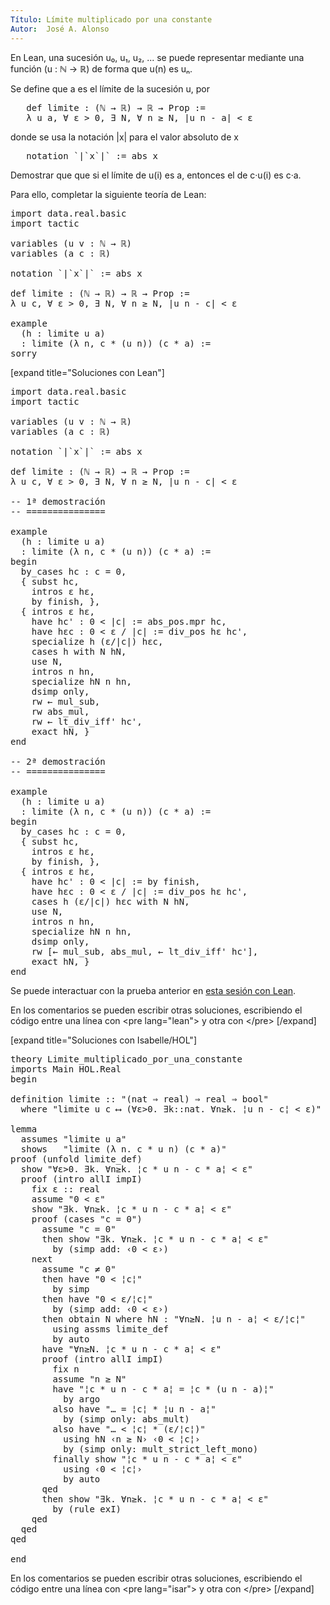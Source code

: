 ```yaml
---
Título: Límite multiplicado por una constante
Autor:  José A. Alonso
---
```


En Lean, una sucesión u₀, u₁, u₂, ... se puede representar mediante una función (u : ℕ → ℝ) de forma que u(n) es uₙ.

Se define que a es el límite de la sucesión u, por
<pre lang="text">
   def limite : (ℕ → ℝ) → ℝ → Prop :=
   λ u a, ∀ ε > 0, ∃ N, ∀ n ≥ N, |u n - a| < ε
</pre>
donde se usa la notación |x| para el valor absoluto de x
<pre lang="text">
   notation `|`x`|` := abs x
</pre>

Demostrar que que si el límite de u(i) es a, entonces el de c·u(i) es c·a.

Para ello, completar la siguiente teoría de Lean:

<pre lang="lean">
import data.real.basic
import tactic

variables (u v : ℕ → ℝ)
variables (a c : ℝ)

notation `|`x`|` := abs x

def limite : (ℕ → ℝ) → ℝ → Prop :=
λ u c, ∀ ε > 0, ∃ N, ∀ n ≥ N, |u n - c| < ε

example
  (h : limite u a)
  : limite (λ n, c * (u n)) (c * a) :=
sorry
</pre>

[expand title="Soluciones con Lean"]

<pre lang="lean">
import data.real.basic
import tactic

variables (u v : ℕ → ℝ)
variables (a c : ℝ)

notation `|`x`|` := abs x

def limite : (ℕ → ℝ) → ℝ → Prop :=
λ u c, ∀ ε > 0, ∃ N, ∀ n ≥ N, |u n - c| < ε

-- 1ª demostración
-- ===============

example
  (h : limite u a)
  : limite (λ n, c * (u n)) (c * a) :=
begin
  by_cases hc : c = 0,
  { subst hc,
    intros ε hε,
    by finish, },
  { intros ε hε,
    have hc' : 0 < |c| := abs_pos.mpr hc,
    have hεc : 0 < ε / |c| := div_pos hε hc',
    specialize h (ε/|c|) hεc,
    cases h with N hN,
    use N,
    intros n hn,
    specialize hN n hn,
    dsimp only,
    rw ← mul_sub,
    rw abs_mul,
    rw ← lt_div_iff' hc',
    exact hN, }
end

-- 2ª demostración
-- ===============

example
  (h : limite u a)
  : limite (λ n, c * (u n)) (c * a) :=
begin
  by_cases hc : c = 0,
  { subst hc,
    intros ε hε,
    by finish, },
  { intros ε hε,
    have hc' : 0 < |c| := by finish,
    have hεc : 0 < ε / |c| := div_pos hε hc',
    cases h (ε/|c|) hεc with N hN,
    use N,
    intros n hn,
    specialize hN n hn,
    dsimp only,
    rw [← mul_sub, abs_mul, ← lt_div_iff' hc'],
    exact hN, }
end
</pre>

Se puede interactuar con la prueba anterior en <a href="https://www.cs.us.es/~jalonso/lean-web-editor/#url=https://raw.githubusercontent.com/jaalonso/Calculemus/main/src/Limite_multiplicado_por_una_constante.lean" rel="noopener noreferrer" target="_blank">esta sesión con Lean</a>.

En los comentarios se pueden escribir otras soluciones, escribiendo el código entre una línea con &#60;pre lang=&quot;lean&quot;&#62; y otra con &#60;/pre&#62;
[/expand]

[expand title="Soluciones con Isabelle/HOL"]

<pre lang="isar">
theory Limite_multiplicado_por_una_constante
imports Main HOL.Real
begin

definition limite :: "(nat ⇒ real) ⇒ real ⇒ bool"
  where "limite u c ⟷ (∀ε>0. ∃k::nat. ∀n≥k. ¦u n - c¦ < ε)"

lemma
  assumes "limite u a"
  shows   "limite (λ n. c * u n) (c * a)"
proof (unfold limite_def)
  show "∀ε>0. ∃k. ∀n≥k. ¦c * u n - c * a¦ < ε"
  proof (intro allI impI)
    fix ε :: real
    assume "0 < ε"
    show "∃k. ∀n≥k. ¦c * u n - c * a¦ < ε"
    proof (cases "c = 0")
      assume "c = 0"
      then show "∃k. ∀n≥k. ¦c * u n - c * a¦ < ε"
        by (simp add: ‹0 < ε›)
    next
      assume "c ≠ 0"
      then have "0 < ¦c¦"
        by simp
      then have "0 < ε/¦c¦"
        by (simp add: ‹0 < ε›)
      then obtain N where hN : "∀n≥N. ¦u n - a¦ < ε/¦c¦"
        using assms limite_def
        by auto
      have "∀n≥N. ¦c * u n - c * a¦ < ε"
      proof (intro allI impI)
        fix n
        assume "n ≥ N"
        have "¦c * u n - c * a¦ = ¦c * (u n - a)¦"
          by argo
        also have "… = ¦c¦ * ¦u n - a¦"
          by (simp only: abs_mult)
        also have "… < ¦c¦ * (ε/¦c¦)"
          using hN ‹n ≥ N› ‹0 < ¦c¦›
          by (simp only: mult_strict_left_mono)
        finally show "¦c * u n - c * a¦ < ε"
          using ‹0 < ¦c¦›
          by auto
      qed
      then show "∃k. ∀n≥k. ¦c * u n - c * a¦ < ε"
        by (rule exI)
    qed
  qed
qed

end
</pre>

En los comentarios se pueden escribir otras soluciones, escribiendo el código entre una línea con &#60;pre lang=&quot;isar&quot;&#62; y otra con &#60;/pre&#62;
[/expand]
